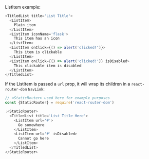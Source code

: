 ListItem example:

```js
<TitledList title='List Title'>
  <ListItem>
    Plain item
  </ListItem>
  <ListItem iconName='flask'>
    This item has an icon
  </ListItem>
  <ListItem onClick={() => alert('clicked!')}>
    This item is clickable
  </ListItem>
  <ListItem onClick={() => alert('clicked!')} isDisabled>
    This clickable item is disabled
  </ListItem>
</TitledList>
```

If the ListItem is passed a `url` prop, it will wrap its children in a `react-router-dom` `NavLink`:

```js
// <StaticRouter> used here for example purposes
const {StaticRouter} = require('react-router-dom')

;<StaticRouter>
  <TitledList title='List Title Here'>
    <ListItem url='#'>
      Go somewhere
    </ListItem>
    <ListItem url='#' isDisabled>
      Cannot go here
    </ListItem>
  </TitledList>
</StaticRouter>
```
